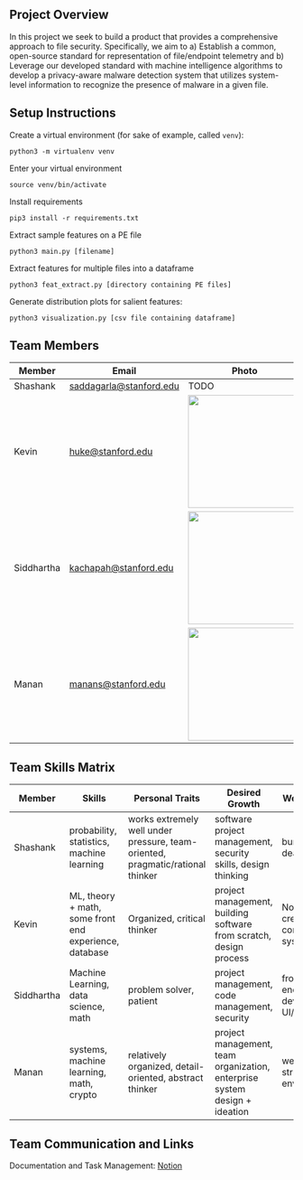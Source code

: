 ## Project Overview

In this project we seek to build a product that provides a comprehensive approach to file security.  Specifically, we aim to a) Establish a common, open-source standard for representation of file/endpoint telemetry and b) Leverage our developed standard with machine intelligence algorithms to develop a privacy-aware malware detection system that utilizes system-level information to recognize the presence of malware in a given file.

## Setup Instructions

Create a virtual environment (for sake of example, called `venv`):
```
python3 -m virtualenv venv
```
Enter your virtual environment
```
source venv/bin/activate
```
Install requirements
```
pip3 install -r requirements.txt
```
Extract sample features on a PE file
```
python3 main.py [filename]
```

Extract features for multiple files into a dataframe
```
python3 feat_extract.py [directory containing PE files]
```
Generate distribution plots for salient features:
```
python3 visualization.py [csv file containing dataframe]
```

## Team Members
 
Member | Email | Photo
--- | --- | ---
Shashank | saddagarla@stanford.edu | TODO
Kevin | huke@stanford.edu | <img src="https://github.com/cs210/vmware/blob/master/photos/kevin.JPG?raw=false" width=200>
Siddhartha | kachapah@stanford.edu | <img src="https://github.com/cs210/vmware/blob/master/photos/siddhartha3.jpg?raw=false" width=200>
Manan | manans@stanford.edu | <img src="https://github.com/cs210/vmware/blob/master/photos/manan.jpeg?raw=false" width=200>
 
## Team Skills Matrix
 
Member | Skills | Personal Traits | Desired Growth | Weaknesses
--- | --- | --- | --- | ---
Shashank | probability, statistics, machine learning | works extremely well under pressure, team-oriented, pragmatic/rational thinker | software project management, security skills, design thinking | bureaucracy, deadlines
Kevin | ML, theory + math, some front end experience, database | Organized, critical thinker | project management, building software from scratch, design process | Not very creative, computer systems
Siddhartha | Machine Learning, data science, math | problem solver, patient  | project management, code management, security | front end,web development, UI/UX
Manan | systems, machine learning, math, crypto | relatively organized, detail-oriented, abstract thinker | project management, team organization, enterprise system design + ideation | webdev, very structured environments

## Team Communication and Links

Documentation and Task Management: [Notion](https://www.notion.so/728d3fa25cd349bdbf0f3b30e6f20b36?v=1637bfece18c4260949885b5902fee8a)
